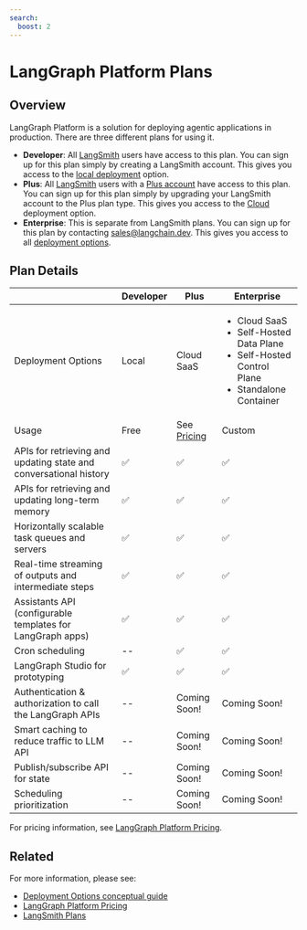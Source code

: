 ```yaml
---
search:
  boost: 2
---
```


# LangGraph Platform Plans


## Overview
LangGraph Platform is a solution for deploying agentic applications in production.
There are three different plans for using it.

- **Developer**: All [LangSmith](https://smith.langchain.com/) users have access to this plan. You can sign up for this plan simply by creating a LangSmith account. This gives you access to the [local deployment](./deployment_options.md#free-deployment) option.
- **Plus**: All [LangSmith](https://smith.langchain.com/) users with a [Plus account](https://docs.smith.langchain.com/administration/pricing) have access to this plan. You can sign up for this plan simply by upgrading your LangSmith account to the Plus plan type. This gives you access to the [Cloud](./deployment_options.md#cloud-saas) deployment option.
- **Enterprise**: This is separate from LangSmith plans. You can sign up for this plan by contacting sales@langchain.dev. This gives you access to all [deployment options](./deployment_options.md).


## Plan Details

|                                                                  | Developer                                   | Plus                                                  | Enterprise                                          |
|------------------------------------------------------------------|---------------------------------------------|-------------------------------------------------------|-----------------------------------------------------|
| Deployment Options                                               | Local                          | Cloud SaaS                                         | <ul><li>Cloud SaaS</li><li>Self-Hosted Data Plane</li><li>Self-Hosted Control Plane</li><li>Standalone Container</li></ul> |
| Usage                                                            | Free | See [Pricing](https://www.langchain.com/langgraph-platform-pricing) | Custom                                              |
| APIs for retrieving and updating state and conversational history | ✅                                           | ✅                                                     | ✅                                                   |
| APIs for retrieving and updating long-term memory                | ✅                                           | ✅                                                     | ✅                                                   |
| Horizontally scalable task queues and servers                    | ✅                                           | ✅                                                     | ✅                                                   |
| Real-time streaming of outputs and intermediate steps            | ✅                                           | ✅                                                     | ✅                                                   |
| Assistants API (configurable templates for LangGraph apps)       | ✅                                           | ✅                                                     | ✅                                                   |
| Cron scheduling                                                  | --                                          | ✅                                                     | ✅                                                   |
| LangGraph Studio for prototyping                                 | 	✅                                         | ✅                                                    | ✅                                                  |
| Authentication & authorization to call the LangGraph APIs        | --                                          | Coming Soon!                                          | Coming Soon!                                        |
| Smart caching to reduce traffic to LLM API                       | --                                          | Coming Soon!                                          | Coming Soon!                                        |
| Publish/subscribe API for state                                  | --                                          | Coming Soon!                                          | Coming Soon!                                        |
| Scheduling prioritization                                        | --                                          | Coming Soon!                                          | Coming Soon!                                        |

For pricing information, see [LangGraph Platform Pricing](https://www.langchain.com/langgraph-platform-pricing).

## Related

For more information, please see:

* [Deployment Options conceptual guide](./deployment_options.md)
* [LangGraph Platform Pricing](https://www.langchain.com/langgraph-platform-pricing)
* [LangSmith Plans](https://docs.smith.langchain.com/administration/pricing)
